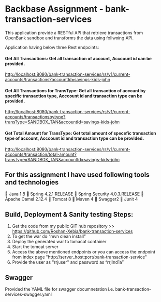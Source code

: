 # Backbase Assignment - bank-transaction-services

This application provide a RESTful API that retrieve transactions from OpenBank sandbox and transforms the data using follwoing API.

Application having below three Rest endpoints:
#### Get All Transactions:  Get all transaction of account, Acccount id can be provided.

<http://localhost:8080/bank-transaction-services/rs/v1/current-accounts/transactions?accountId=savings-kids-john>

#### Get All Transactions for TransType:  Get all transaction of account by specific transaction type, Acccount id and transaction type can be provided.

<http://localhost:8080/bank-transaction-services/rs/v1/current-accounts/transactionsbytype?transType=SANDBOX_TAN&accountId=savings-kids-john>
 
#### Get Total Amount for TransType: Get total amount of specefic transaction type of account, Acccount id and transaction type can be provided.

<http://localhost:8080/bank-transaction-services/rs/v1/current-accounts/transaction/total-amount?transType=SANDBOX_TAN&accountId=savings-kids-john>



## For this assignment I have used following tools and technologies

 Java 1.8
 Spring 4.2.1 RELEASE
 Spring Security 4.0.3.RELEASE
 Apache Camel 2.12.4
 Tomcat 8
 Maven 4
 Swagger2
 Junit 4


## Build, Deployment & Sanity testing Steps:

1. Get the code from my public GIT hub repository >> https://github.com/Roshan-Xebia/bank-transaction-services
2. To get the war do “mvn clean install”
3. Deploy the generated war to tomacat container
4. Start the tomcat server
5. Access the above mentioned endpoints or you can access the endpoint from index page "http://server_host:port/bank-transaction-service"
6. Provide the user as "rrjuser" and password as “rrj!nd1a”


## Swagger 

Provided the YAML file for swagger documnetation i.e. bank-transaction-services-swagger.yaml

